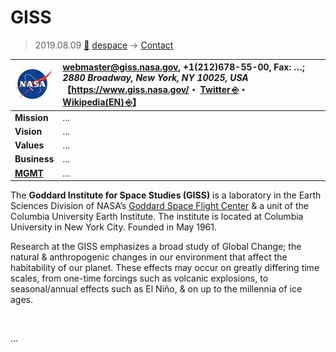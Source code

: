# GISS
> 2019.08.09 [🚀](../../index/index.md) [despace](../index.md) → [Contact](../contact.md)

|[![](../f/contact/n/nasa_logo1_thumb.webp)](../f/contact/n/nasa_logo1.webp)|<webmaster@giss.nasa.gov>, +1(212)678-55-00, Fax: …;<br> *2880 Broadway, New York, NY 10025, USA*<br> 【<https://www.giss.nasa.gov/>・ [Twitter ⎆](https://twitter.com/nasagiss)・ [Wikipedia(EN) ⎆](https://en.wikipedia.org/wiki/Goddard_Institute_for_Space_Studies)】|
|:--|:--|
|**Mission**|…|
|**Vision**|…|
|**Values**|…|
|**Business**|…|
|**[MGMT](../mgmt.md)**|…|

The **Goddard Institute for Space Studies (GISS)** is a laboratory in the Earth Sciences Division of NASA’s [Goddard Space Flight Center](gsfc.md) & a unit of the Columbia University Earth Institute. The institute is located at Columbia University in New York City. Founded in May 1961.

Research at the GISS emphasizes a broad study of Global Change; the natural & anthropogenic changes in our environment that affect the habitability of our planet. These effects may occur on greatly differing time scales, from one-time forcings such as volcanic explosions, to seasonal/annual effects such as El Niño, & on up to the millennia of ice ages.


<p style="page-break-after:always"> </p>

…

